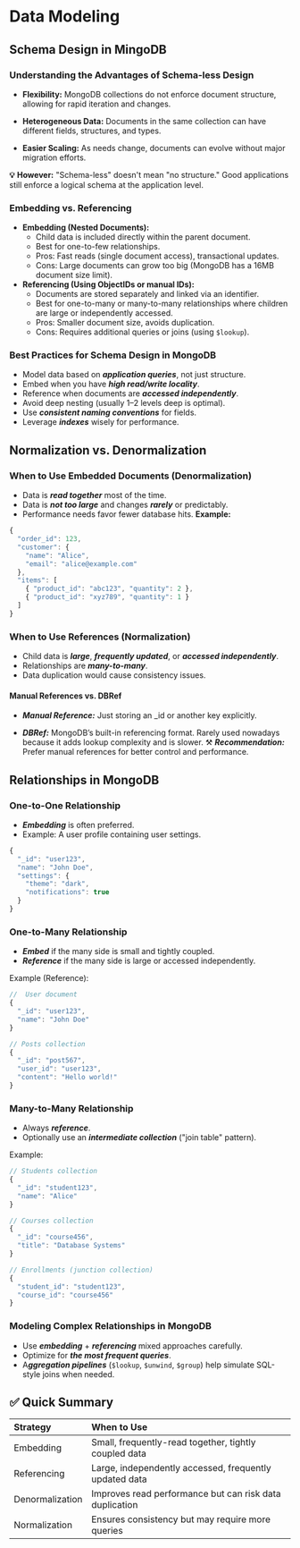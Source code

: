 # Data Modeling

## Schema Design in MingoDB

### Understanding the Advantages of Schema-less Design

- **Flexibility:** MongoDB collections do not enforce document structure, allowing for rapid iteration and changes.

- **Heterogeneous Data:** Documents in the same collection can have different fields, structures, and types.

- **Easier Scaling:** As needs change, documents can evolve without major migration efforts.

**:bulb:** **However:** "Schema-less" doesn't mean "no structure." Good applications still enforce a logical schema at the application level.

### Embedding vs. Referencing

- **Embedding (Nested Documents):**
  - Child data is included directly within the parent document.
  - Best for one-to-few relationships.
  - Pros: Fast reads (single document access), transactional updates.
  - Cons: Large documents can grow too big (MongoDB
  has a 16MB document size limit).
- **Referencing (Using ObjectIDs or manual IDs):**
  - Documents are stored separately and linked via an identifier.
  - Best for one-to-many or many-to-many relationships where children are large or independently accessed.
  - Pros: Smaller document size, avoids duplication.
  - Cons: Requires additional queries or joins (using `$lookup`).

### Best Practices for Schema Design in MongoDB

- Model data based on ***application queries***, not just structure.
- Embed when you have ***high read/write locality***.
- Reference when documents are ***accessed independently***.
- Avoid deep nesting (usually 1–2 levels deep is optimal).
- Use ***consistent naming conventions*** for fields.
- Leverage ***indexes*** wisely for performance.

## Normalization vs. Denormalization

### When to Use Embedded Documents (Denormalization)

- Data is ***read together*** most of the time.
- Data is ***not too large*** and changes ***rarely*** or predictably.
- Performance needs favor fewer database hits.
**Example:**

```javascript
{
  "order_id": 123,
  "customer": {
    "name": "Alice",
    "email": "alice@example.com"
  },
  "items": [
    { "product_id": "abc123", "quantity": 2 },
    { "product_id": "xyz789", "quantity": 1 }
  ]
}
```

### When to Use References (Normalization)

- Child data is ***large***, ***frequently updated***, or ***accessed independently***.
- Relationships are ***many-to-many***.
- Data duplication would cause consistency issues.

#### Manual References vs. DBRef

- ***Manual Reference:*** Just storing an _id or another key explicitly.

- ***DBRef:*** MongoDB’s built-in referencing format. Rarely used nowadays because it adds lookup complexity and is slower.
:hammer_and_pick: ***Recommendation:*** Prefer manual references for better control and performance.

## Relationships in MongoDB

### One-to-One Relationship

- ***Embedding*** is often preferred.
- Example: A user profile containing user settings.

```javascript
{
  "_id": "user123",
  "name": "John Doe",
  "settings": {
    "theme": "dark",
    "notifications": true
  }
}
```

### One-to-Many Relationship

- ***Embed*** if the many side is small and tightly coupled.
- ***Reference*** if the many side is large or accessed independently.

Example (Reference):

```javascript
//  User document
{
  "_id": "user123",
  "name": "John Doe"
}

// Posts collection
{
  "_id": "post567",
  "user_id": "user123",
  "content": "Hello world!"
}
```

### Many-to-Many Relationship

- Always ***reference***.
- Optionally use an ***intermediate collection*** ("join table" pattern).

Example:

```javascript
// Students collection
{
  "_id": "student123",
  "name": "Alice"
}

// Courses collection
{
  "_id": "course456",
  "title": "Database Systems"
}

// Enrollments (junction collection)
{
  "student_id": "student123",
  "course_id": "course456"
}
```

### Modeling Complex Relationships in MongoDB

- Use ***embedding*** + ***referencing*** mixed approaches carefully.
- Optimize for ***the most frequent queries***.
- A***ggregation pipelines*** (`$lookup`, `$unwind`, `$group`) help simulate SQL-style joins when needed.

## :white_check_mark: Quick Summary

| Strategy | When to Use |
|:---|:---|
| Embedding | Small, frequently-read together, tightly coupled data |
| Referencing | Large, independently accessed, frequently updated data |
| Denormalization | Improves read performance but can risk data duplication |
| Normalization | Ensures consistency but may require more queries |
